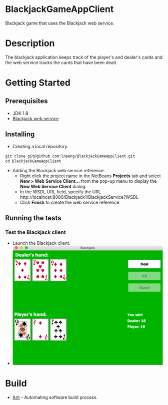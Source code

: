 # BlackjackGameAppClient
Blackjack game that uses the Blackjack web service.

# Description
The blackjack application keeps track of the player's and dealer's cards and the web service tracks the cards that have been dealt.

# Getting Started
## Prerequisites
- JDK 1.8
- [Blackjack web service](https://github.com/lnpeng/BlackjackService)

## Installing
- Creating a local repository.
```
git clone git@github.com:lnpeng/BlackjackGameAppClient.git
cd BlackjackGameAppClient
```

- Adding the Blackjack web service reference.
  - Right click the project name in the NetBeans **Projects** tab and select **New > Web Service Client…** from the pop-up menu to display the **New Web Service Client** dialog.
  - In the WSDL URL field, specify the URL http://localhost:8080/Blackjack1/BlackjackService?WSDL
  - Click **Finish** to create the web service reference

## Running the tests
### Test the Blackjack client
- Launch the Blackjack client.
- ![Test](https://github.com/lnpeng/BlackjackGameAppClient/blob/master/Screen%20Shot%202018-12-04%20at%205.26.41%20PM.png)

# Build
* [Ant](https://ant.apache.org/) - Automating software build process.
